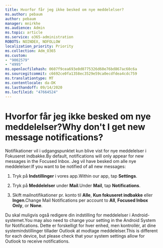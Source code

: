 ```yaml
---
title: Hvorfor får jeg ikke besked om nye meddelelser?
ms.author: pebaum
author: pebaum
manager: mnirkhe
ms.audience: Admin
ms.topic: article
ms.service: o365-administration
ROBOTS: NOINDEX, NOFOLLOW
localization_priority: Priority
ms.collection: Adm_O365
ms.custom:
- "9002579"
- "4995"
ms.openlocfilehash: 0607f9cea693e0d0775326d60e76bd867ac60c6a
ms.sourcegitcommit: c6692ce0fa1358ec3529e59ca0ecdfdea4cdc759
ms.translationtype: MT
ms.contentlocale: da-DK
ms.lasthandoff: 09/14/2020
ms.locfileid: "47664524"
---
```

# <a name="why-dont-i-get-new-message-notifications"></a><span data-ttu-id="62e54-102">Hvorfor får jeg ikke besked om nye meddelelser?</span><span class="sxs-lookup"><span data-stu-id="62e54-102">Why don't I get new message notifications?</span></span>

<span data-ttu-id="62e54-103">Notifikationer vil i udgangspunktet kun blive vist for nye meddelelser i Fokuseret indbakke.</span><span class="sxs-lookup"><span data-stu-id="62e54-103">By default, notifications will only appear for new messages in the Focused Inbox.</span></span> <span data-ttu-id="62e54-104">Jeg vil have besked om alle nye meddelelser:</span><span class="sxs-lookup"><span data-stu-id="62e54-104">If you want to be notified of all new messages:</span></span>

1. <span data-ttu-id="62e54-105">Tryk på **Indstillinger** i vores app.</span><span class="sxs-lookup"><span data-stu-id="62e54-105">Within our app, tap **Settings**.</span></span>

2. <span data-ttu-id="62e54-106">Tryk på **Meddelelser** under **Mail**.</span><span class="sxs-lookup"><span data-stu-id="62e54-106">Under **Mail**, tap **Notifications**.</span></span>

3. <span data-ttu-id="62e54-107">Skift mailnotifikationer pr. konto til **Alle**, **Kun fokuseret indbakke** eller **Ingen**.</span><span class="sxs-lookup"><span data-stu-id="62e54-107">Change Mail Notifications per account to **All**, **Focused Inbox Only**, or **None**.</span></span>

<span data-ttu-id="62e54-108">Du skal muligvis også redigere din indstilling for meddelelser i Android-systemet.</span><span class="sxs-lookup"><span data-stu-id="62e54-108">You may also need to change your setting in the Android System for Notifications.</span></span> <span data-ttu-id="62e54-109">Dette er forskelligt for hver enhed, men kontrollér, at dine systemindstillinger tillader Outlook at modtage meddelelser.</span><span class="sxs-lookup"><span data-stu-id="62e54-109">This is different for each device, but please check that your system settings allow for Outlook to receive notifications.</span></span>
